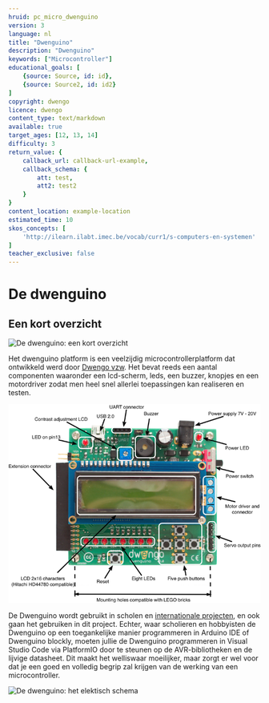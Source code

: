 ```yaml
---
hruid: pc_micro_dwenguino
version: 3
language: nl
title: "Dwenguino"
description: "Dwenguino"
keywords: ["Microcontroller"]
educational_goals: [
    {source: Source, id: id}, 
    {source: Source2, id: id2}
]
copyright: dwengo
licence: dwengo
content_type: text/markdown
available: true
target_ages: [12, 13, 14]
difficulty: 3
return_value: {
    callback_url: callback-url-example,
    callback_schema: {
        att: test,
        att2: test2
    }
}
content_location: example-location
estimated_time: 10
skos_concepts: [
    'http://ilearn.ilabt.imec.be/vocab/curr1/s-computers-en-systemen'
]
teacher_exclusive: false
---
```

# De dwenguino

## Een kort overzicht

![](@youtube/https://www.youtube.com/embed/LQ4E649KPFc "De dwenguino: een kort overzicht")

Het dwenguino platform is een veelzijdig microcontrollerplatform dat ontwikkeld werd door [Dwengo vzw](dwengo.org "Dwengo website"). Het bevat reeds een aantal componenten waaronder een lcd-scherm, leds, een buzzer, knopjes en een motordriver zodat men heel snel allerlei toepassingen kan realiseren en testen.

![](embed/microcontroller2.png "Microcontroller")

De Dwenguino wordt gebruikt in scholen en [internationale projecten](dwengo.org/projects "Internationale projecten"), en ook gaan het gebruiken in dit project. Echter, waar scholieren en hobbyisten de Dwenguino op een toegankelijke manier programmeren in Arduino IDE of Dwenguino blockly, moeten jullie de Dwenguino programmeren in Visual Studio Code via PlatformIO door te steunen op de AVR-bibliotheken en de lijvige datasheet. Dit maakt het welliswaar moeilijker, maar zorgt er wel voor dat je een goed en volledig begrip zal krijgen van de werking van een microcontroller.

![](@youtube/https://www.youtube.com/embed/MBsjYMm-Y90 "De dwenguino: het elektisch schema")
